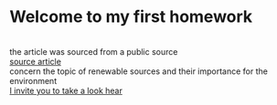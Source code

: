 # Welcome to my first homework
<br>the article was sourced from a public source
<br><a rel="noreferrer noopener" target="_blank" href="https://parvinaodinaeva.github.io/homepage_2/](https://www.money.pl/gospodarka/energia-ze-slonca-przez-cala-dobe-naukowcy-przesuneli-granice-wydajnosci-6827498727762464a.html" title="Źródło">source article</a>
<br>concern the topic of renewable sources and their importance for the environment
<br><a rel="noreferrer noopener" target="_blank" href="https://parvinaodinaeva.github.io/homepage_2/" title="Źródło">I invite you to take a look hear</a>
